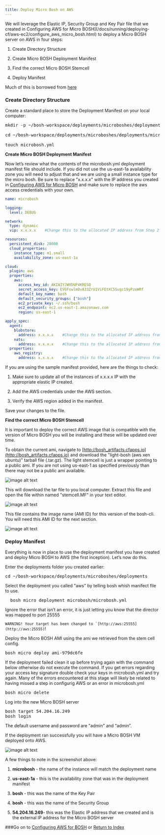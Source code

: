 ```yaml
---
title: Deploy Micro Bosh on AWS
---
```


We will leverage the Elastic IP, Security Group and Key Pair file that we created in Configuring AWS for Micro BOSH](/docs/running/deploying-cf/aws-ec2/configure_aws_micro_bosh.html) to deploy a Micro BOSH server on AWS in four steps:

1. Create Directory Structure

2. Create Micro BOSH Deployment Manifest

3. Find the correct Micro BOSH Stemcell

4. Deploy Manifest

Much of this is borrowed from [here](http://blog.cloudfoundry.com/2012/09/06/deploying-to-aws-using-cloud-foundry-bosh/)

### Create Directory Structure

Create a standard place to store the Deployment Manifest on your local computer:

<pre class="terminal">
mkdir -p ~/bosh-workspace/deployments/microboshes/deployments/microbosh

cd ~/bosh-workspace/deployments/microboshes/deployments/microbosh

touch microbosh.yml
</pre>

**Create Micro BOSH Deployment Manifest**

Now let’s review what the contents of the microbosh.yml deployment manifest file should include. If you did not use the us-east-1a availability zone you will need to adjust that and we are using a small instance type for the micro bosh.  Be sure to replace "x.x.x.x" with the IP address you created in [Configuring AWS for Micro BOSH](/docs/running/deploying-cf/aws-ec2/configure_aws_micro_bosh.html) and make sure to replace the aws access credentials with your own.

~~~yaml
name: microbosh

logging:
  level: DEBUG

network:
  type: dynamic
  vip: x.x.x.x    #Change this to the allocated IP address from Step 2

resources:
  persistent_disk: 20000
  cloud_properties:
    instance_type: m1.small
    availability_zone: us-east-1a

cloud:
  plugin: aws
  properties:
    aws:
      access_key_id: AKIAIYJWVDUP4KRESQ
      secret_access_key: EVGFswlmOvA33ZrU1ViFEtXC5Sugc19yPzoWRf
      default_key_name: bosh
      default_security_groups: ["bosh"]
      ec2_private_key: ~/.ssh/bosh
      ec2_endpoint: ec2.us-east-1.amazonaws.com
      region: us-east-1

apply_spec:
  agent:
    blobstore:
      address: x.x.x.x    #Change this to the allocated IP address from Step 2
    nats:
      address: x.x.x.x    #Change this to the allocated IP address from Step 2
  properties:
    aws_registry:
      address: x.x.x.x    #Change this to the allocated IP address from Step 2
~~~

If you are using the sample manifest provided, here are the things to check:

1. Make sure to update all of the instances of x.x.x.x IP with the appropriate elastic IP created.

2. Add the AWS credentials under the AWS section.

3. Verify the AWS region added in the manifest.

Save your changes to the file.

**Find the correct Micro BOSH Stemcell**

It is important to deploy the correct AWS image that is compatible with the version of Micro BOSH you will be installing and these will be updated over time.

To obtain the current ami, navigate to [http://bosh_artifacts.cfapps.io](http://bosh_artifacts.cfapps.io) and download the "light-bosh (aws xen ubuntu)" tarball file (.tar.gz). The light stemcell is just a wrapper pointing to a public ami. If you are not using us-east-1 as specified previously than there may not be a public ami available.

![image alt text](/images/aws-ec2/image_14.png)

This will download the tar file to you local computer.  Extract this file and open the file within named "stemcell.MF" in your text editor.

![image alt text](/images/aws-ec2/image_15.png)

This file contains the image name (AMI ID) for this version of the bosh-cli. You will need this AMI ID for the next section.

![image alt text](/images/aws-ec2/image_16.png)

### Deploy Manifest

Everything is now in place to use the deployment manifest you have created and deploy Micro BOSH to AWS (the first inception). Let’s now do this.

Enter the deployments folder you created earlier:

<pre class="terminal">
cd ~/bosh-workspace/deployments/microboshes/deployments
</pre>

Select the deployment you called "aws" by telling bosh whish manifect file to use.

<pre class="terminal">
  bosh micro deployment microbosh/microbosh.yml
</pre>

Ignore the error that isn’t an error, it is just letting you know that the director was mapped to port 25555

  ``WARNING! Your target has been changed to `[http://aws:25555](http://aws:25555)``!

Deploy the Micro BOSH AMI using the ami we retrieved from the stem cell config.

<pre class="terminal">
bosh micro deploy ami-979dc6fe
</pre>

If the deployment failed clean it up before trying again with the command below otherwise do not execute the command. If you get errors regarding your access key signature double check your keys in microbosh.yml and try again. Many of the errors encountered at this stage will likely be related to having missed a step in configurig AWS or an error in microbosh.yml

<pre class="terminal">
bosh micro delete
</pre>

Log into the new Micro BOSH server

<pre class="terminal">
bosh target 54.204.16.249
bosh login
</pre>

The default username and password are "admin" and “admin”.

If the deployment ran successfully you will have a Micro BOSH VM deployed onto AWS.

![image alt text](/images/aws-ec2/image_17.png)

A few things to note in the screenshot above:

1. **microbosh** - the name of the instance will match the deployment name

2. **us-east-1a** - this is the availability zone that was in the deployment manifest

3. **bosh** - this was the name of the Key Pair

4. **bosh** - this was the name of the Security Group

5. **54.204.16.249**- this was the Elastic IP address that we created and is the external IP address for the Micro BOSH server

###Go on to [Configuring AWS for BOSH](/docs/running/deploying-cf/aws-ec2/configure_aws_bosh.html) or [Return to Index](/docs/running/deploying-cf/aws-ec2/index.html)
